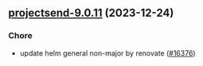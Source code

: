 

## [projectsend-9.0.11](https://github.com/truecharts/charts/compare/projectsend-9.0.10...projectsend-9.0.11) (2023-12-24)

### Chore

- update helm general non-major by renovate ([#16376](https://github.com/truecharts/charts/issues/16376))
  
  